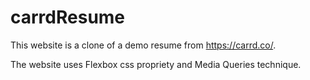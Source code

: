 # carrdResume

This website is a clone of a demo resume from https://carrd.co/.

The website uses Flexbox css propriety and Media Queries technique.
